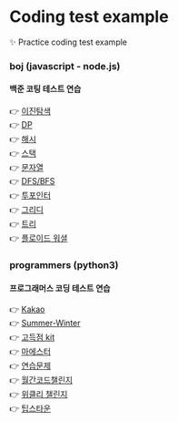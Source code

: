 # Coding test example
✨ Practice coding test example

### boj (javascript - node.js)
#### 백준 코팅 테스트 연습

👉 [이진탐색](https://github.com/ktmihs/CodingTest/tree/main/boj/binary_search) <br/> 
👉 [DP](https://github.com/ktmihs/CodingTest/tree/main/boj/dp) <br/> 
👉 [해시](https://github.com/ktmihs/CodingTest/tree/main/boj/hash) <br/> 
👉 [스택](https://github.com/ktmihs/CodingTest/tree/main/boj/stack) <br/> 
👉 [문자열](https://github.com/ktmihs/CodingTest/tree/main/boj/string) <br/> 
👉 [DFS/BFS](https://github.com/ktmihs/CodingTest/tree/main/boj/DFS_BFS) <br/> 
👉 [투포인터](https://github.com/ktmihs/CodingTest/tree/main/boj/two_pointer) <br/> 
👉 [그리디](https://github.com/ktmihs/CodingTest/tree/main/boj/greedy) <br/> 
👉 [트리](https://github.com/ktmihs/CodingTest/tree/main/boj/tree) <br/> 
👉 [플로이드 워셜](https://github.com/ktmihs/CodingTest/tree/main/boj/floyd-warshall) <br/> 

### programmers (python3)
#### 프로그래머스 코딩 테스트 연습

👉 [Kakao](https://github.com/ktmihs/CodingTest/tree/main/programmers/Kakao) <br/> 
👉 [Summer-Winter](https://github.com/ktmihs/CodingTest/tree/main/programmers/Summer-Winter) <br/> 
👉 [고득점 kit](https://github.com/ktmihs/CodingTest/tree/main/programmers/%EA%B3%A0%EB%93%9D%EC%A0%90%20Kit) <br/>
👉 [마에스터](https://github.com/ktmihs/CodingTest/tree/main/programmers/%EB%A7%88%EC%97%90%EC%8A%A4%ED%84%B0) <br/>
👉 [연습문제](https://github.com/ktmihs/CodingTest/tree/main/programmers/%EC%97%B0%EC%8A%B5%EB%AC%B8%EC%A0%9C) <br/>
👉 [월간코드챌린지](https://github.com/ktmihs/CodingTest/tree/main/programmers/%EC%9B%94%EA%B0%84%EC%BD%94%EB%93%9C%EC%B1%8C%EB%A6%B0%EC%A7%80) <br/>
👉 [위클리 챌린지](https://github.com/ktmihs/CodingTest/tree/main/programmers/%EC%9C%84%ED%81%B4%EB%A6%AC%20%EC%B1%8C%EB%A6%B0%EC%A7%80) <br/>
👉 [팁스타운](https://github.com/ktmihs/CodingTest/tree/main/programmers/%ED%8C%81%EC%8A%A4%ED%83%80%EC%9A%B4) <br/>
